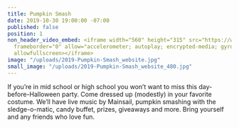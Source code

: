 ```yaml
---
title: Pumpkin Smash
date: 2019-10-30 19:00:00 -07:00
published: false
position: 1
non_header_video_embed: <iframe width="560" height="315" src="https://www.youtube.com/embed/3UyAqMU1D0c"
  frameborder="0" allow="accelerometer; autoplay; encrypted-media; gyroscope; picture-in-picture"
  allowfullscreen></iframe>
image: "/uploads/2019-Pumpkin-Smash_website.jpg"
small_image: "/uploads/2019-Pumpkin-Smash_website_480.jpg"
---
```


If you’re in mid school or high school you won’t want to miss this day-before-Halloween party. Come dressed up (modestly) in your favorite costume. We’ll have live music by Mainsail, pumpkin smashing with the sledge-o-matic, candy buffet, prizes, giveaways and more. Bring yourself and any friends who love fun.